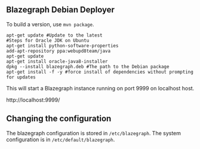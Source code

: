 Blazegraph Debian Deployer
-----------------

To build a version, use `mvn package`.  

```
apt-get update #Update to the latest
#Steps for Oracle JDK on Ubuntu
apt-get install python-software-properties
add-apt-repository ppa:webupd8team/java
apt-get update
apt-get install oracle-java8-installer
dpkg --install blazegraph.deb #The path to the Debian package
apt-get install -f -y #force install of dependencies without prompting for updates
```


This will start a Blazegraph instance running on port 9999 on localhost host.

http://localhost:9999/


Changing the configuration
-----------------

The blazegraph configuration is stored in `/etc/blazegraph`.  The system configuration is in `/etc/default/blazegraph`.
